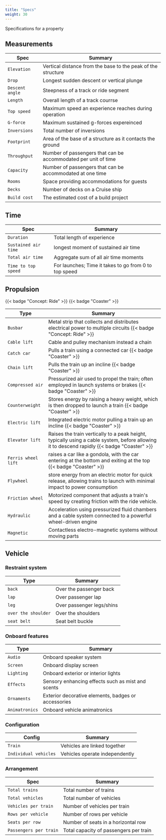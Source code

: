 ```yaml
---
title: "Specs"
weight: 30
---
```


Specifications for a property

## Measurements

| Spec        | Summary                                                |
| ------------- | ------------------------------------------------------ |
| `Elevation`  | Vertical distance from the base to the peak of the structure           |
| `Drop`     | Longest sudden descent or vertical plunge |
| `Descent angle`  | Steepness of a track or ride segment            |
| `Length`   | Overall length of a track courrse            |
| `Top speed`   | Maximum speed an experience reaches during operation             |
| `G-force`   | Maximum sustained g-forces expereinced              |
| `Inversions` | Total number of inversions    |
| `Footprint` | Area of the base of a structure as it contacts the ground    |
| `Throughput` | Number of passengers that can be accommodated per unit of time     |
| `Capacity` | Number of passengers that can be accommodated at one time     |
| `Rooms` | Space providing accommodations for guests    |
| `Decks` | Number of decks on a Cruise ship    |
| `Build cost` | The estimated cost of a build project    |

## Time

| Spec        | Summary                                  	             |
| ------------- | ------------------------------------------------------ |
| `Duration`     | Total length of experience							 |
| `Sustained air time`  | longest moment of sustained air time           |
| `Total air time`   | Aggregate sum of all air time moments     	     |
| `Time to top speed` | For launches; Time it takes to go from 0 to top speed    |

## Propulsion

{{< badge "Concept: Ride" >}}
{{< badge "Coaster" >}}

| Type        | Summary                                  	             |
| ------------- | ------------------------------------------------------ |
| `Busbar`     | Metal strip that collects and distributes electrical power to multiple circuits	{{< badge "Concept: Ride" >}}					 |
| `Cable lift`  | Cable and pulley mechanism instead a chain           |
| `Catch car`   | Pulls a train using a connected car  {{< badge "Coaster" >}} 	     |
| `Chain lift` | Pulls the train up an incline  {{< badge "Coaster" >}}  |
| `Compressed air` | Pressurized air used to propel the train; often employed in launch systems or brakes  {{< badge "Coaster" >}}  |
| `Counterweight` | Stores energy by raising a heavy weight, which is then dropped to launch a train  {{< badge "Coaster" >}} |
| `Electric lift` | Integrated electric motor pulling a train up an incline  {{< badge "Coaster" >}} |
| `Elevator lift` | Raises the train vertically to a peak height, typically using a cable system, before allowing it to descend rapidly  {{< badge "Coaster" >}} |
| `Ferris wheel lift` | raises a car like a gondola, with the car entering at the bottom and exiting at the top {{< badge "Coaster" >}}|
| `Flywheel` | store energy from an electric motor for quick release, allowing trains to launch with minimal impact to power consumption    |
| `Friction wheel` | Motorized component that adjusts a train's speed by creating friction with the ride vehicle.    |
| `Hydraulic` | Acceleration using pressurized fluid chambers and a cable system connected to a powerful wheel-driven engine    |
| `Magnetic` | Contactless electro-magnetic systems without moving parts    |


## Vehicle

### Restraint system

| Type        | Summary                                  	             |
| ------------- | ------------------------------------------------------ |
| `back`     | Over the passenger back			 |
| `lap`  | Over passenger lap      |
| `leg`   | Over passenger legs/shins    	     |
| `over the shoulder` | Over the shoulders    |
| `seat belt` | Seat belt buckle   |

### Onboard features

| Type        | Summary                                  	             |
| ------------- | ------------------------------------------------------ |
| `Audio`     | Onboard speaker system						 |
| `Screen`  | Onboard display screen         |
| `Lighting`   | Onboard exterior or interior lights	     |
| `Effects` |    Sensory enhancing effects such as mist and scents |
| `Ornaments` | Exterior decorative elements, badges or accessories   |
| `Animatronics` | Onboard vehicle animatronics |

### Configuration

| Config        | Summary                                  	             |
| ------------- | ------------------------------------------------------ |
| `Train`     | Vehicles are linked together						 |
| `Individual vehicles`  | Vehicles operate independently           |

### Arrangement

| Spec        | Summary                                  	             |
| ------------- | ------------------------------------------------------ |
| `Total trains`   | Total number of trains						 |
| `Total vehicles`  | Total number of vehicles          |
| `Vehicles per train`   | Number of vehicles per train     	 |
| `Rows per vehicle` | Number of rows per vehicle    |
| `Seats per row` | Number of seats in a horizontal row    |
| `Passengers per train` | Total capacity of passengers per train |